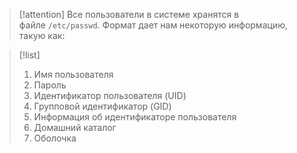 
> [!attention] 
> Все пользователи в системе хранятся в файле `/etc/passwd`. Формат дает нам некоторую информацию, такую ​​как:

> [!list]
> 1. Имя пользователя
> 2. Пароль
> 3. Идентификатор пользователя (UID)
> 4. Групповой идентификатор (GID)
> 5. Информация об идентификаторе пользователя
> 6. Домашний каталог
> 7. Оболочка

